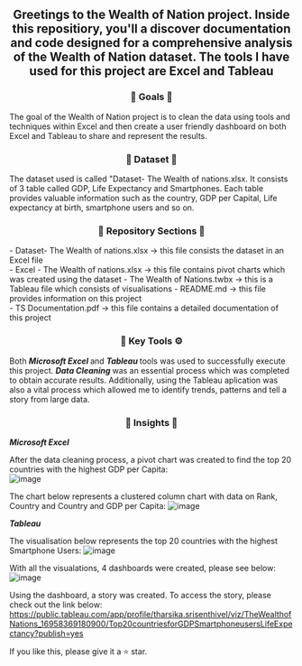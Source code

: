 <div align="center"> <h2 align="center"> Greetings to the Wealth of Nation project. Inside this repositiory, you'll a discover documentation and code designed for a comprehensive analysis of the Wealth of Nation dataset. The tools I have used for this project are Excel and Tableau </h2> </div>

<div align="center"> <h3 align="center"> 🎯 Goals 🎯 </h3> </div>
The goal of the Wealth of Nation project is to clean the data using tools and techniques within Excel and then create a user friendly dashboard on both Excel and Tableau to share and represent the results.

<div align="center"> <h3 align="center"> 🔢 Dataset 🔢 </h3> </div>
The dataset used is called "Dataset- The Wealth of nations.xlsx. It consists of 3 table called GDP, Life Expectancy and Smartphones. Each table provides valuable information such as the country, GDP per Capital, Life expectancy at birth, smartphone users and so on.

<div align="center"> <h3 align="center"> 📂 Repository Sections 📂 </h3> </div> 
- Dataset- The Wealth of nations.xlsx -> this file consists the dataset in an Excel file <br>
- Excel - The Wealth of nations.xlsx -> this file contains pivot charts which was created using the dataset 
- The Wealth of Nations.twbx -> this is a Tableau file which consists of visualisations
- README.md -> this file provides information on this project <br>
- TS Documentation.pdf -> this file  contains a detailed documentation of this project </div>

<div align="center"> <h3 align="center"> 🔑 Key Tools ⚙️ </h3> </div>
Both <b><i> Microsoft Excel </i></b> and <b><i> Tableau </i></b> tools was used to successfully execute this project. 
<b><i> Data Cleaning </i></b> was an essential process which was completed to obtain accurate results. Additionally, using the Tableau aplication was also a vital process which allowed me to identify trends, patterns and tell a story from large data. 

<div align="center"> <h3 align="center"> 🧐 Insights 🧐 </h3> </div>
<b><i> Microsoft Excel </i></b>

After the data cleaning process, a pivot chart was created to find the top 20 countries with the highest GDP per Capita: <br>
![image](https://github.com/TharsikaSri/Excel-Tableau-Wealth-of-NationDS/assets/150933187/42351d36-fd28-4c2a-80a2-fab6aa011e37)

The chart below represents a clustered column chart with data on Rank, Country and Country and GDP per Capita: 
![image](https://github.com/TharsikaSri/Excel-Tableau-Wealth-of-NationDS/assets/150933187/84f67362-b352-48bb-bbeb-a7f557652d7f)

<b><i> Tableau </i></b>

The visualisation below represents the top 20 countries with the highest Smartphone Users: 
![image](https://github.com/TharsikaSri/Excel-Tableau-Wealth-of-NationDS/assets/150933187/3ba1a468-db53-4e16-a231-ba008f957b89)

With all the visualations, 4 dashboards were created, please see below: 
![image](https://github.com/TharsikaSri/Excel-Tableau-Wealth-of-NationDS/assets/150933187/2e3bd148-e150-43c1-94d9-14ffdfe4e526)

Using the dashboard, a story was created. To access the story, please check out the link below: https://public.tableau.com/app/profile/tharsika.srisenthivel/viz/TheWealthofNations_16958369180900/Top20countriesforGDPSmartphoneusersLifeExpectancy?publish=yes

If you like this, please give it a ⭐ star.


